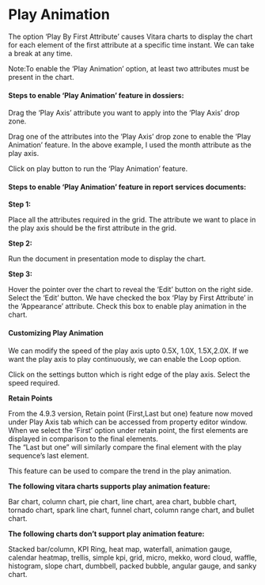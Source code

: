 # Play Animation

The option ‘Play By First Attribute’ causes Vitara charts to display the chart for each element of the first attribute at a specific time instant. We can take a break at any time.

Note:To enable the ‘Play Animation’ option, at least two attributes must be present in the chart.

#### Steps to enable ‘Play Animation’ feature in dossiers: <a href="#steps-to-enable-play-animation-feature-in-dossiers" id="steps-to-enable-play-animation-feature-in-dossiers"></a>

Drag the ‘Play Axis’ attribute you want to apply into the ‘Play Axis’ drop zone.

Drag one of the attributes into the ‘Play Axis’ drop zone to enable the ‘Play Animation’ feature. In the above example, I used the month attribute as the play axis.

Click on play button to run the ‘Play Animation’ feature.

#### Steps to enable ‘Play Animation’ feature in report services documents: <a href="#steps-to-enable-play-animation-feature-in-report-services-documents" id="steps-to-enable-play-animation-feature-in-report-services-documents"></a>

**Step 1:**

Place all the attributes required in the grid. The attribute we want to place in the play axis should be the first attribute in the grid.

**Step 2:**

Run the document in presentation mode to display the chart.

**Step 3:**

Hover the pointer over the chart to reveal the ‘Edit’ button on the right side. Select the ‘Edit’ button. We have checked the box ‘Play by First Attribute’ in the ‘Appearance’ attribute. Check this box to enable play animation in the chart.

#### Customizing Play Animation <a href="#customizing-play-animation" id="customizing-play-animation"></a>

We can modify the speed of the play axis upto 0.5X, 1.0X, 1.5X,2.0X. If we want the play axis to play continuously, we can enable the Loop option.

Click on the settings button which is right edge of the play axis. Select the speed required.

**Retain Points**

From the 4.9.3 version, Retain point (First,Last but one) feature now moved under Play Axis tab which can be accessed from property editor window. When we select the ‘First’ option under retain point, the first elements are displayed in comparison to the final elements.\
The “Last but one” will similarly compare the final element with the play sequence’s last element.

This feature can be used to compare the trend in the play animation.

**The following vitara charts supports play animation feature:**

Bar chart, column chart, pie chart, line chart, area chart, bubble chart, tornado chart, spark line chart, funnel chart, column range chart, and bullet chart.

**The following charts don’t support play animation feature:**

Stacked bar/column, KPI Ring, heat map, waterfall, animation gauge, calendar heatmap, trellis, simple kpi, grid, micro, mekko, word cloud, waffle, histogram, slope chart, dumbbell, packed bubble, angular gauge, and sanky chart.
